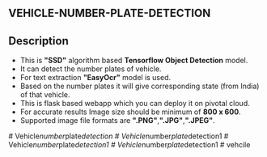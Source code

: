 ## VEHICLE-NUMBER-PLATE-DETECTION

## Description

- This is **"SSD"** algorithm based **Tensorflow Object Detection** model.
- It can detect the number plates of vehicle.
- For text extraction **"EasyOcr"** model is used.
- Based on the number plates it will give corresponding state (from India) of that vehicle.
- This is flask based webapp which you can deploy it on pivotal cloud.
- For accurate results Image size should be minimum of **800 x 600**.
- Supported image file formats are **".PNG"**,**".JPG"**,**".JPEG"**.


#   V e h i c l e _ n u m b e r _ p l a t e _ d e t e c t i o n  
 #   V e h i c l e _ n u m b e r _ p l a t e _ d e t e c t i o n 1  
 #   V e h i c l e _ n u m b e r _ p l a t e _ d e t e c t i o n 1  
 #   V e h i c l e _ n u m b e r _ p l a t e _ d e t e c t i o n 1  
 #   v e h c i l e  
 